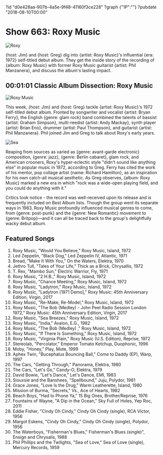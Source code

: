 ?id "d0e428aa-907b-4a5e-9f48-41160f3ce228"
?graph {"1P":""}
?pubdate "2018-08-10T00:00"

# Show 663: Roxy Music

![Roxy](https://static.soundopinions.org/images/2018/roxymusic.jpg)

{host: Jim} and {host: Greg} dig into {artist: Roxy Music}'s influential {era: 1972} self-titled debut album. They get the inside story of the recording of {album: Roxy Music} with former Roxy Music guitarist {artist: Phil Manzanera}, and discuss the album's lasting impact.

## 00:01:01 Classic Album Dissection: Roxy Music
![Roxy Music](https://static.soundopinions.org/assets/663/1P0.jpg)

This week, {host: Jim} and {host: Greg} tackle {artist: Roxy Music}'s 1972 self-titled debut album. Fronted by songwriter and vocalist {artist: Bryan Ferry}, the English {genre: glam rock} band combined the talents of bassist {artist: Graham Simpson}, multi-reedist {artist: Andy Mackay}, synth player {artist: Brian Eno}, drummer {artist: Paul Thompson}, and guitarist {artist: Phil Manzanera}. Phil joined Jim and Greg to talk about Roxy's early years.
 
![Sea](https://static.soundopinions.org/assets/663/1P1.jpg)

Reaping from sources as varied as {genre: avant-garde electronic} composition, {genre: jazz}, {genre: Berlin cabaret}, glam rock, and American crooners, Roxy's hyper-eclectic style "didn't sound like anything else" in popular music in 1972, according to Greg. Ferry has cited the work of his mentor, pop collage artist {name: Richard Hamilton}, as an inspiration for his own catch-all musical aesthetic. As Greg observes, {album: Roxy Music} marked a new era in which "rock was a wide-open playing field, and you could do anything with it."
 
Critics took notice - the record was well-received upon its release and is frequently included on Best Album lists. Though the group went its separate ways in 1983, Roxy Music profoundly influenced musical genres to come, from {genre: post-punk} and the {genre: New Romantic} movement to {genre: Britpop}—and it can all be traced back to the group's delightfully wacky debut album.

## Featured Songs
1. Roxy Music, "Would You Believe," Roxy Music, Island, 1972
1. Led Zeppelin, "Black Dog," Led Zeppelin IV, Atlantic, 1971
1. Bread, "Make It With You," On the Waters, Elektra, 1970
1. Jethro Tull, "Tales of Your Life," Thick as a Brick, Chrysallis, 1972
1. T. Rex, "Mambo Sun," Electric Warrior, Fly, 1971
1. Roxy Music, "2 H.B.," Roxy Music, Island, 1972
1. Roxy Music, "Chance Meeting," Roxy Music, Island, 1972
1. Roxy Music, "Ladytron," Roxy Music, Island, 1972
1. Roxy Music, "Ladytron [1971 Demo]," Roxy Music: 45th Anniversary Edition, Virgin, 2017
1. Roxy Music, "Re-Make, Re-Model," Roxy Music, Island, 1972
1. Roxy Music, "The Bob (Medley) - John Peel Radio Session London 1972," Roxy Music: 45th Anniversary Edition, Virgin, 2017
1. Roxy Music, "Sea Breezes," Roxy Music, Island, 1972
1. Roxy Music, "India," Avalon, E.G., 1982
1. Roxy Music, "The Bob (Medley) ," Roxy Music, Island, 1972
1. Roxy Music, "If There Is Something," Roxy Music, Island, 1972
1. Roxy Music, "Virginia Plain," Roxy Music (U.S. Edition), Reprise, 1972
1. Stereolab, "Percolator," Emperor Tomato Ketchup, Duophonic, 1996
1. Moby, "Honey," Play, Mute, 1999
1. Aphex Twin, "Bucephalus Bouncing Ball," Come to Daddy (EP), Warp, 1997
1. The Cars, "Getting Through," Panorama, Elektra, 1980
1. The Cars, "Let's Go," Candy-O, Elektra, 1979
1. David Bowie, "Let's Dance," Let's Dance, EMI, 1983
1. Siouxsie and the Banshees, "Spellbound," Juju, Polydor, 1981
1. Grace Jones, "Love Is the Drug," Warm Leatherette, Island, 1980
1. Mission of Burma, "Secrets," Vs., Ace of Hearts, 1982
1. Beach Boys, "Had to Phone Ya," 15 Big Ones, Brother/Reprise, 1976
1. Fountains of Wayne, "A Dip in the Ocean," Sky Full of Holes, Yep Roc, 2011
1. Eddie Fisher, "Cindy Oh Cindy," Cindy Oh Cindy (single), RCA Victor, 1956
1. Margot Eskens, "Cindy Oh Cindy," Cindy Oh Cindy (single), Polydor, 1956
1. The Waterboys, "Fisherman's Blues," Fisherman's Blues (single)", Ensign and Chrysalis, 1988
1. Phil Phillips and the Twilights, "Sea of Love," Sea of Love (single), Mercury Records, 1959